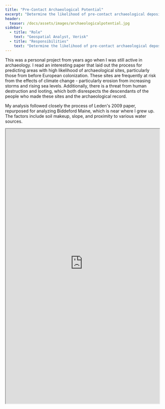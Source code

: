 ```yaml
---
title: "Pre-Contact Archaeological Potential"
excerpt: "Determine the likelihood of pre-contact archaeological deposits in need of protection"
header:
  teaser: /docs/assets/images/archaeologicalpotential.jpg
sidebar:
  - title: "Role"
    text: "Geospatial Analyst, Verisk"
  - title: "Responsibilities"
    text: "Determine the likelihood of pre-contact archaeological deposits in need of protection"
---
```


This was a personal project from years ago when I was still active in archaeology. I read an interesting paper that laid out the process for predicting areas with high likelihood of archaeological sites, particularly those from before European colonization. These sites are frequently at risk from the effects of climate change - particularly erosion from increasing storms and rising sea levels. Additionally, there is a threat from human destruction and looting, which both disrespects the descendants of the people who made these sites and the archaeological record.

My analysis followed closely the process of Leden's 2009 paper, repurposed for analyzing Biddeford Maine, which is near where I grew up. The factors include soil makeup, slope, and proximity to various water sources.

<iframe src="https://raw.githubusercontent.com/kmp24/kmp24.github.io/gh-pages/docs/assets/Maps/ArchaeologicalPotentialinBiddefordMaine.jpg" width="100%" height="900"></iframe>